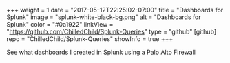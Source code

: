 +++
weight = 1
date = "2017-05-12T22:25:02-07:00"
title = "Dashboards for Splunk"
image = "splunk-white-black-bg.png"
alt = "Dashboards for Splunk"
color = "#0a1922"
linkView = "https://github.com/ChilledChild/Splunk-Queries"
type = "github"
[github]
    repo = "ChilledChild/Splunk-Queries"
    showInfo = true
+++

See what dashboards I created in Splunk using a Palo Alto Firewall
